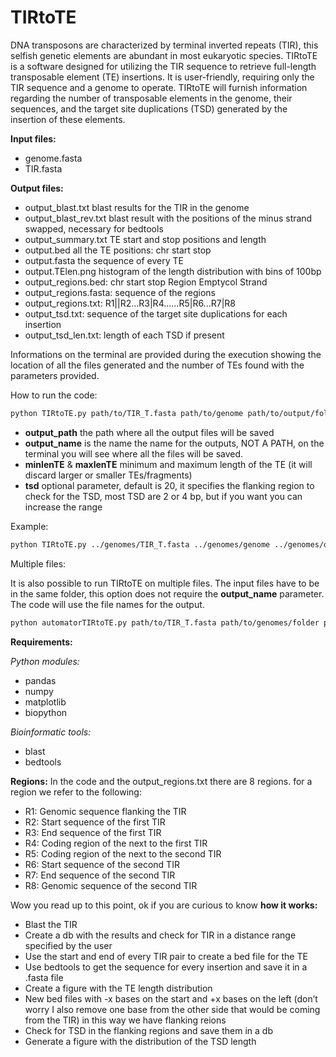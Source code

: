TIRtoTE
================

DNA transposons are characterized by terminal inverted repeats (TIR),
this selfish genetic elements are abundant in most eukaryotic species.
TIRtoTE is a software designed for utilizing the TIR sequence to retrieve
full-length transposable element (TE) insertions.
It is user-friendly, requiring only the TIR sequence and a
genome to operate. TIRtoTE will furnish information regarding the number
of transposable elements in the genome, their sequences, and the target
site duplications (TSD) generated by the insertion of these elements.

**Input files:**

- genome.fasta
- TIR.fasta

**Output files:**

- output_blast.txt blast results for the TIR in the genome
- output_blast_rev.txt blast result with the positions of the minus strand swapped, necessary for bedtools
- output_summary.txt TE start and stop positions and length
- output.bed all the TE positions: chr start stop
- output.fasta the sequence of every TE
- output.TElen.png histogram of the length distribution with bins of
  100bp
- output_regions.bed: chr start stop Region Emptycol Strand
- output_regions.fasta: sequence of the regions
- output_regions.txt: R1||R2...R3|R4......R5|R6...R7|R8
- output_tsd.txt: sequence of the target site duplications for each insertion
- output_tsd_len.txt: length of each TSD if present


Informations on the terminal are provided during the execution showing
the location of all the files generated and the number of TEs found with
the parameters provided.

How to run the code:

``` bash
python TIRtoTE.py path/to/TIR_T.fasta path/to/genome path/to/output/folder output_name minlenTE maxlenTE
```

- **output_path** the path where all the output files will be saved
- **output_name** is the name the name for the outputs, NOT A PATH, on
  the terminal you will see where all the files will be saved.
- **minlenTE** & **maxlenTE** minimum and maximum length of the TE (it
  will discard larger or smaller TEs/fragments)
- **tsd** optional parameter, default is 20, it specifies the flanking
  region to check for the TSD, most TSD are 2 or 4 bp, but if you want
  you can increase the range

Example:

``` bash
python TIRtoTE.py ../genomes/TIR_T.fasta ../genomes/genome ../genomes/output Dmel732 4500 6000 --tsd 50
```


Multiple files:

It is also possible to run TIRtoTE on multiple files. The input files have to be in the same folder, this option does not require
the **output_name** parameter. The code will use the file names for the output.

``` bash
python automatorTIRtoTE.py path/to/TIR_T.fasta path/to/genomes/folder path/to/output/folder minlenTE maxlenTE
```


**Requirements:**

*Python modules:*

- pandas
- numpy
- matplotlib
- biopython

*Bioinformatic tools:*

- blast
- bedtools


**Regions:**
In the code and the output_regions.txt there are 8 regions. for a region
we refer to the following:

- R1: Genomic sequence flanking the TIR
- R2: Start sequence of the first TIR
- R3: End sequence of the first TIR
- R4: Coding region of the next to the first TIR
- R5: Coding region of the next to the second TIR
- R6: Start sequence of the second TIR
- R7: End sequence of the second TIR
- R8: Genomic sequence of the second TIR



Wow you read up to this point, ok if you are curious to know **how it
works:**

- Blast the TIR
- Create a db with the results and check for TIR in a distance range
  specified by the user
- Use the start and end of every TIR pair to create a bed file for the
  TE
- Use bedtools to get the sequence for every insertion and save it in a
  .fasta file
- Create a figure with the TE length distribution
- New bed files with -x bases on the start and +x bases on the left
  (don’t worry I also remove one base from the other side that would be
  coming from the TIR) in this way we have flanking reions
- Check for TSD in the flanking regions and save them in a db
- Generate a figure with the distribution of the TSD length
